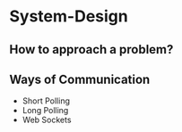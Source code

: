 # System-Design

## How to approach a problem?


## Ways of Communication
- Short Polling
- Long Polling
- Web Sockets
